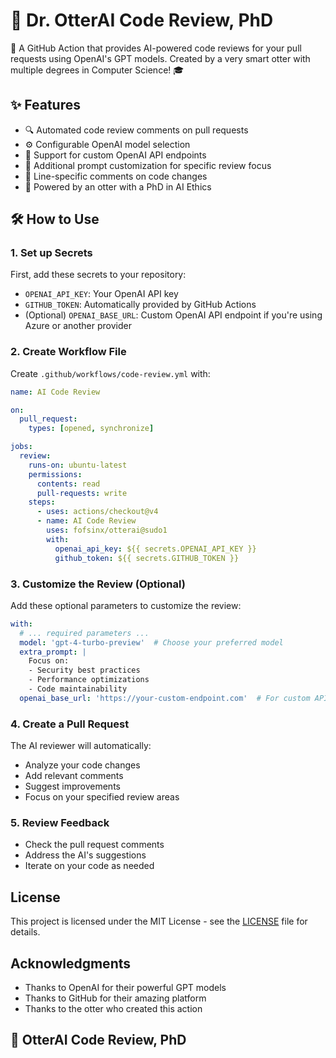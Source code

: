 # 🦦 Dr. OtterAI Code Review, PhD

🤖 A GitHub Action that provides AI-powered code reviews for your pull requests using OpenAI's GPT models. Created by a very smart otter with multiple degrees in Computer Science! 🎓

## ✨ Features

- 🔍 Automated code review comments on pull requests
- ⚙️ Configurable OpenAI model selection 
- 🔌 Support for custom OpenAI API endpoints
- 💬 Additional prompt customization for specific review focus
- 📝 Line-specific comments on code changes
- 🧠 Powered by an otter with a PhD in AI Ethics

## 🛠️ How to Use

### 1. Set up Secrets
First, add these secrets to your repository:
- `OPENAI_API_KEY`: Your OpenAI API key
- `GITHUB_TOKEN`: Automatically provided by GitHub Actions
- (Optional) `OPENAI_BASE_URL`: Custom OpenAI API endpoint if you're using Azure or another provider

### 2. Create Workflow File
Create `.github/workflows/code-review.yml` with:

```yaml
name: AI Code Review

on:
  pull_request:
    types: [opened, synchronize]

jobs:
  review:
    runs-on: ubuntu-latest
    permissions:
      contents: read
      pull-requests: write
    steps:
      - uses: actions/checkout@v4
      - name: AI Code Review
        uses: fofsinx/otterai@sudo1
        with:
          openai_api_key: ${{ secrets.OPENAI_API_KEY }}
          github_token: ${{ secrets.GITHUB_TOKEN }}
```

### 3. Customize the Review (Optional)
Add these optional parameters to customize the review:

```yaml
with:
  # ... required parameters ...
  model: 'gpt-4-turbo-preview'  # Choose your preferred model
  extra_prompt: |
    Focus on:
    - Security best practices
    - Performance optimizations
    - Code maintainability
  openai_base_url: 'https://your-custom-endpoint.com'  # For custom API endpoints
```

### 4. Create a Pull Request
The AI reviewer will automatically:
- Analyze your code changes
- Add relevant comments
- Suggest improvements
- Focus on your specified review areas

### 5. Review Feedback
- Check the pull request comments
- Address the AI's suggestions
- Iterate on your code as needed


## License

This project is licensed under the MIT License - see the [LICENSE](LICENSE) file for details.

## Acknowledgments

- Thanks to OpenAI for their powerful GPT models
- Thanks to GitHub for their amazing platform
- Thanks to the otter who created this action

## 🦦 OtterAI Code Review, PhD





